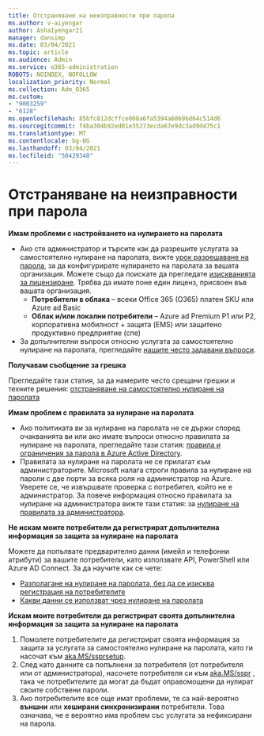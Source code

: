 ```yaml
---
title: Отстраняване на неизправности при парола
ms.author: v-aiyengar
author: AshaIyengar21
manager: dansimp
ms.date: 03/04/2021
ms.topic: article
ms.audience: Admin
ms.service: o365-administration
ROBOTS: NOINDEX, NOFOLLOW
localization_priority: Normal
ms.collection: Adm_O365
ms.custom:
- "9003259"
- "6128"
ms.openlocfilehash: 85bfc812dcffce008a6fa5394a6069bd64c514d6
ms.sourcegitcommit: f4ba304b92ed01e35273ecda67e9dc3ad9d475c1
ms.translationtype: MT
ms.contentlocale: bg-BG
ms.lasthandoff: 03/04/2021
ms.locfileid: "50429348"
---
```

# <a name="troubleshoot-sspr"></a>Отстраняване на неизправности при парола

**Имам проблеми с настройването на нулирането на паролата**

- Ако сте администратор и търсите как да разрешите услугата за самостоятелно нулиране на паролата, вижте [урок разрешаване на парола](https://docs.microsoft.com/azure/active-directory/authentication/tutorial-enable-sspr), за да конфигурирате нулирането на паролата за вашата организация. Можете също да поискате да прегледате [изискванията за лицензиране](https://docs.microsoft.com/azure/active-directory/authentication/concept-sspr-licensing?WT.mc_id=Portal-Microsoft_Azure_Support). Трябва да имате поне един лиценз, присвоен във вашата организация.
    - **Потребители в облака** – всеки Office 365 (O365) платен SKU или Azure ad Basic
    - **Облак и/или локални потребители** – Azure ad Premium P1 или P2, корпоративна мобилност + защита (EMS) или защитено продуктивно предприятие (спе)
- За допълнителни въпроси относно услугата за самостоятелно нулиране на паролата, прегледайте [нашите често задавани въпроси](https://docs.microsoft.com/azure/active-directory/authentication/active-directory-passwords-faq?WT.mc_id=Portal-Microsoft_Azure_Support).

**Получавам съобщение за грешка**

Прегледайте тази статия, за да намерите често срещани грешки и техните решения: [отстраняване на самостоятелно нулиране на паролата](https://docs.microsoft.com/azure/active-directory/authentication/active-directory-passwords-troubleshoot?WT.mc_id=Portal-Microsoft_Azure_Support)

**Имам проблем с правилата за нулиране на паролата**

- Ако политиката ви за нулиране на паролата не се държи според очакванията ви или ако имате въпроси относно правилата за нулиране на паролата, прегледайте тази статия: [правила и ограничения за парола в Azure Active Directory](https://docs.microsoft.com/azure/active-directory/authentication/concept-sspr-policy?WT.mc_id=Portal-Microsoft_Azure_Support).
- Правилата за нулиране на паролата не се прилагат към администраторите. Microsoft налага строги правила за нулиране на пароли с две порти за всяка роля на администратор на Azure. Уверете се, че извършвате проверка с потребител, който не е администратор. За повече информация относно правилата за нулиране на администратора вижте тази статия: за [нулиране на правилата за администратора](https://docs.microsoft.com/azure/active-directory/authentication/concept-sspr-policy?WT.mc_id=Portal-Microsoft_Azure_Support#administrator-reset-policy-differences).

**Не искам моите потребители да регистрират допълнителна информация за защита за нулиране на паролата**

Можете да попълвате предварително данни (имейл и телефонни атрибути) за вашите потребители, като използвате API, PowerShell или Azure AD Connect. За да научите как се чете:

- [Разполагане на нулиране на паролата, без да се изисква регистрация на потребителите](https://docs.microsoft.com/azure/active-directory/active-directory-passwords-data?WT.mc_id=Portal-Microsoft_Azure_Support#set-and-read-authentication-data-using-powershell)
- [Какви данни се използват чрез нулиране на паролата](https://docs.microsoft.com/azure/active-directory/active-directory-passwords-data?WT.mc_id=Portal-Microsoft_Azure_Support)

**Искам моите потребители да регистрират своята допълнителна информация за защита за нулиране на паролата**

1. Помолете потребителите да регистрират своята информация за защита за услугата за самостоятелно нулиране на паролата, като ги насочат към [aka.MS/ssprsetup](https://mysignins.microsoft.com/security-info).
1. След като данните са попълнени за потребителя (от потребителя или от администратора), насочете потребителя си към [aka.MS/sspr](https://passwordreset.microsoftonline.com/) , така че потребителите да могат да бъдат оправомощени да нулират своите собствени пароли.
1. Ако потребителите все още имат проблеми, те са най-вероятно **външни** или **хеширани синхронизирани** потребители. Това означава, че е вероятно има проблем със услугата за нефиксирани на парола.